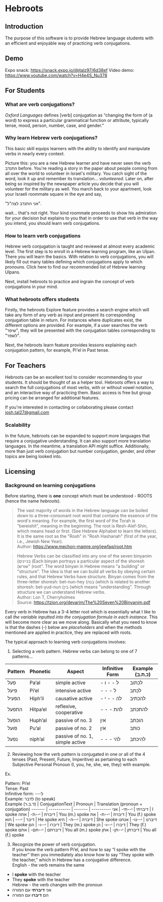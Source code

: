 # Hebroots

## Introduction

The purpose of this software is to provide Hebrew language students with an efficient and enjoyable way of practicing verb conjugations. 
<!-- Hebroots recognizes the difficulties of learning verb conjugations and leverages its tabular nature together with mobile technology to teach it in the most effective, accessible way possible.  -->
<!---In addition, developers may access the API which provides data relating to over 100k conjugated Hebrew verbs and related information. --->

## Demo
Expo snack: https://snack.expo.io/@jtalz97/6d38ef
Video demo: https://www.youtube.com/watch?v=H4e4S_Nu378

## For Students
### What are verb conjugations?

*Oxford Languages* defines [verb] conjugation as “changing the form of (a word) to express a particular grammatical function or attribute, typically tense, mood, person, number, case, and gender.” 

### Why learn Hebrew verb conjugations? 

This basic skill equips learners with the ability to identify and manipulate verbs in nearly every context.

Picture this: you are a new Hebrew learner and have never seen the verb התנדב before. You're reading a story in the paper about people coming from all over the world to volunteer in Israel's military. You catch sight of the word, look it up and remember its translation... *volunteered*. Later on, after being so inspired by the newspaper article you decide that you will volunteer for the military as well. You march back to your apartment, look your Israeli roommate square in the eye and say, 

"אני התנדב לצה"ל". 

wait... that's not right. Your kind roommate proceeds to show his admiration for your decision but explains to you that in order to use that verb in the way you intend, you should learn verb conjugations. 

<!-- Hebrew verb conjugation is taught and reviewed at almost every academic level, especially the early on, but not nearly enough. 
It is a concept that for a long time has stumbled the minds of its speakers. However, once understood its importance is rarely dismissed.  -->
### How to learn verb conjugations

Hebrew verb conjugation is taught and reviewed at almost every academic level. The first step is to enroll in a Hebrew learning program, like an Ulpan. There you will learn the basics. With relation to verb conjugations, you will likely fill out many tables defining which conjugations apply to which pronouns. Click here to find our recommended list of Hebrew learning Ulpans. 

Next, install hebroots to practice and ingrain the concept of verb conjugations in your mind. 

### What hebroots offers students

Firstly, the hebroots Explore feature provides a search engine which will take any form of any verb as input and present its corresponding conjugation table in return. For instances where duplicates exist, the different options are provided.
For example, if a user searches the verb "שיפר", they will be presented with the conjugation tables corresponding to "לשפר".

Next, the hebroots learn feature provides lessons explaining each conjugation pattern, for example, Pi'el in Past tense. 



## For Teachers

Hebroots can be an excellent tool to consider recommending to your students. It should be thought of as a helper tool. Hebroots offers a way to search the full conjugations of most verbs, with or without vowel notation, and an interactive way of practicing them. Basic access is free but group pricing can be arranged for additional features.

If you're interested in contacting or collaborating please contact josh.tal27@gmail.com

### Scalability

In the future, hebroots can be expanded to support more languages that require a conjugative understanding. It can also support more translation languages. In the meantime, a translation API might suffice. Additionally, more than just verb conjugation but number conjugation, gender, and other topics are being looked into.  

## Licensing 


### Background on learning conjugations 

Before starting, there is **one** concept which must be understood - ROOTS (hence the name *hebroots*).
> The vast majority of words in the Hebrew language can be boiled down to a three-consonant root word that contains the essence of the word's meaning.  For example, the first word of the Torah is "bereishit", meaning in the beginning.  The root is Resh-Alef-Shin, which means head or first.  (See Hebrew Alphabet to learn the letters).  It is the same root as the "Rosh" in "Rosh Hashanah" (first of the year, i.e., Jewish New Year).  
> Author: https://www.mechon-mamre.org/jewfaq/root.htm

>Hebrew Verbs can be classified into any one of the seven binyanim
(בניינים (Each binyan portrays a particular aspect of the shoresh (שורש" (root".
The word binyan in Hebrew means "a building" or "structure". The idea is that
we can build all verbs by obeying certain rules, and that Hebrew Verbs have
structure. Binyan comes from the three-letter shoresh: bet-nun-hey (בנה (which
is related to another shoresh: bet-yud-nun (בין (which means "understanding".
Through structure we can understand Hebrew verbs.  
> Author: Lon T, Cherryholmes  
> Source: https://tzion.org/devarim/The%20Seven%20Binyanim.pdf

Every verb in Hebrew has a 3-4 letter root which is essentially what I like to call *the variable inputted into the conjugation formula in each instance.* 
This will become more clear as we move along. 
Basically what you need to know is that the dashes (-) below are *placeholders* and when the methods mentioned are applied in practice, 
they are replaced with roots. 

The typical approach to learning verb conjugations involves: 

1) Selecting a verb pattern. Hebrew verbs can belong to one of 7 patterns… 

Pattern | Phonetic | Aspect | Infinitive Form | Example (כ.ת.ב)
------- | -------- | ------ | --------------- | -------
 פעל | Pa’al | simple active | - ל - - ו | לכתוב
פיעל | Pi’el | intensive active | - - - ל | לכתב 
הפעיל | Hiph’il | causative active | - לה - - י | להכתיב
התפעל | Hitpa’el | reflexive, cooperative | - - - להת | להתכתב
הופעל | Huph’al | passive of no. 3 | אין | הוכתב
פועל | Pu’al | passive of no. 2 | אין | כותב
נפעל | niph’al | passive of no. 1, simple active | - - - להי | להיכתב

2) Reviewing how the verb pattern is conjugated in one or all of the 4 tenses (Past, Present, Future, Imperitive) as pertaining to each Subjective Personal Pronoun (I, you, he, she, we, they) with example. 

Ex.

Pattern: Pi’el  
Tense: Past  
Infinitive form: ---ל  
Example: לדבר (to speak)  
Example (ד.ב.ר) | ConjugationText | Pronoun | Translation (pronoun + conjugation) 
------- | ----------- | ------- | ----------
דיברתי | י--תי- | אני | I spoke
דיברת | י--ת- | אתה | You (m.) spoke
דיברת | י--ת- | את | You (f.) spoke
דיבר | י--- | הוא | He spoke
דיברה | י--ה- | היא | She spoke
דיברנו | י--נו- | אנחנו | We spoke
דיברו | י--ו- | הם | They (m.) spoke
דיברו | י--ו- | הן | They (f.) spoke
דיברתם | י--תם- | אתם | You all (m.) spoke
דיברתן | י--תן- | אתן | You all (f.) spoke

3) Recognize the power of verb conjugation.  
If you know the verb pattern Pi’el, and how to say “I spoke with the teacher” then you immediately also know how to say “They spoke with the teacher,” which in Hebrew has a conjugative difference.  
English - the verb remains the same  
- I **spoke** with the teacher  
- They **spoke** with the teacher  
Hebrew - the verb changes with the pronoun  
- אני **דיברתי** עם המורה  
- הם **דיברו** עם המורה 
